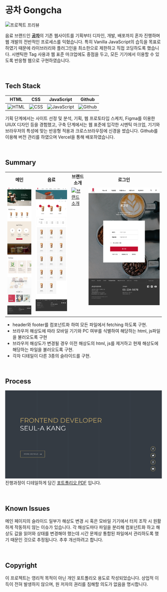 # 공차 Gongcha

![프로젝트 프리뷰](./asset/responsive_mockup.png)

음료 브랜드인 [**공차**](https://www.gong-cha.co.kr/brand/)의 기존 웹사이트를 기획부터 디자인, 개발, 배포까지 혼자 진행하며 웹 개발의 전반적인 프로세스를 익혔습니다. 특히 Vanilla JavaScript의 습득을 목표로 하였기 때문에 라이브러리와 플러그인을 최소한으로 제한하고 직접 코딩하도록 했습니다. 시멘틱한 Tag 사용과 웹 표준 마크업에도 중점을 두고, 모든 기기에서 이용할 수 있도록 반응형 웹으로 구현하였습니다.

<br />

## Tech Stack

|                                                      HTML                                                       |                                                      CSS                                                       |                                                      JavaScript                                                       |                                                      Github                                                       |
| :-------------------------------------------------------------------------------------------------------------: | :------------------------------------------------------------------------------------------------------------: | :-------------------------------------------------------------------------------------------------------------------: | :---------------------------------------------------------------------------------------------------------------: |
| ![HTML](https://noticon-static.tammolo.com/dgggcrkxq/image/upload/v1566995514/noticon/jufppyr8htislboas4ve.png) | ![CSS](https://noticon-static.tammolo.com/dgggcrkxq/image/upload/v1566912109/noticon/puksfce6wca36hes1vom.png) | ![JavaScript](https://noticon-static.tammolo.com/dgggcrkxq/image/upload/v1567008394/noticon/ohybolu4ensol1gzqas1.png) | ![Github](https://noticon-static.tammolo.com/dgggcrkxq/image/upload/v1629972215/noticon/vgvbhxae6jrvqpcnu0vb.png) |

기획 단계에서는 사이트 선정 및 분석, 기획, 웹 프로토타입
스케치, Figma를 이용한 UIUX 디자인 등을 경험했고, 구축
단계에서는 웹 표준에 입각한 시멘틱 마크업, 기기와
브라우저의 특성에 맞는 반응형 적용과 크로스브라우징에
신경을 썼습니다. Github를 이용해 버전 관리를 하였으며
Vercel을 통해 배포하였습니다.

<br />

## Summary

<table>
  <th style="text-align: center">메인</th>
  <th style="text-align: center">음료</th>
  <th style="text-align: center">브랜드 소개</th>
  <th style="text-align: center">로그인</th>
  <tr>
    <td style="vertical-align: top">
      <a href="https://project-gongcha.vercel.app" target="_blank">  
      <img src="./asset/laptop_1024.png" width="100%" height="auto" alt="메인" />
      </a>
    </td>
    <td style="vertical-align: top">
      <a href="https://project-gongcha.vercel.app/html/drink.html" target="_blank">  
      <img src="./asset/drink_1024.png" width="100%" height="auto" alt="음료" /> </
      </a>
    </td>
    <td style="vertical-align: top">
      <a href="https://project-gongcha.vercel.app/html/brand.html" target="_blank">  
      <img src="./asset/brand_1024.png" width="100%" height="auto" alt="브랜드 소개" />
      </a>
    </td>
    <td style="vertical-align: top">
      <a href="https://project-gongcha.vercel.app/html/login.html" target="_blank">  
      <img src="./asset/login_1024.png" width="100%" height="auto" alt="로그인" />
      </a>
    </td>
  </tr>
</table>

- header와 footer를 컴포넌트화 하여 모든 파일에서 fetching 하도록 구현.
- 브라우저 해상도에 따라 모바일 기기와 PC 여부를 식별하여 해당하는 html, js파일을 불러오도록 구현
- 브라우저 해상도가 변경될 경우 이전 해상도의 html, js를 제거하고 현재 해상도에 해당하는 파일을 불러오도록 구현.
- 각자 디테일이 다른 3종의 슬라이드를 구현.

<br />

## Process

[![포트폴리오](./asset/portfolio.png)](./asset/portfolio.pdf)
진행과정이 디테일하게 담긴 [포트폴리오 PDF](./asset/portfolio.pdf) 입니다.

<br />

## Known Issues

메인 페이지의 슬라이드 일부가 해상도 변경 시 혹은 모바일 기기에서 터치 조작 시 원활하게 작동하지 않는 이슈가 있습니다. 각 해상도마다 파일을 분리해 컴포넌트화 하고 해상도 값을 읽어와 상태를 변경해야 했는데 시간 문제상 통합된 파일에서 관리하도록 했기 때문인 것으로 추정됩니다. 추후 개선하려고 합니다.

<br />

## Copyright

이 프로젝트는 영리적 목적이 아닌 개인 포트폴리오 용도로 작성되었습니다. 상업적 이득이 전혀 발생하지 않으며, 원 저자의 권리를 침해할 의도가 없음을 명시합니다.
